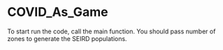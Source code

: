 # COVID_As_Game


To start run the code, call the main function. You should pass number of zones to generate the SEIRD populations.
